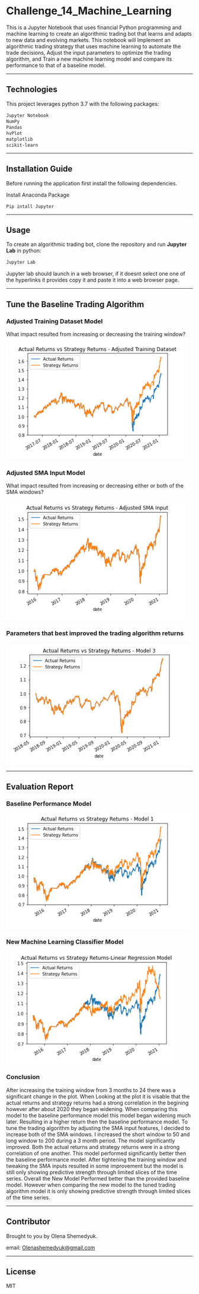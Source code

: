 # Challenge_14_Machine_Learning
This is a Jupyter Notebook that uses financial Python programming and machine learning to create an algorithmic trading bot that learns and adapts to new data and evolving markets. This notebook will Implement an algorithmic trading strategy that uses machine learning to automate the trade decisions, Adjust the input parameters to optimize the trading algorithm, and Train a new machine learning model and compare its performance to that of a baseline model.

---

## Technologies 

This project leverages python 3.7 with the following packages:

```
Jupyter Notebook 
NumPy
Pandas
hvPlot
matplotlib
scikit-learn
```

---

## Installation Guide 

Before running the application first install the following dependencies.

Install Anaconda Package
```
Pip intall Jupyter 
```

---

## Usage 

To create an algorithmic trading bot, clone the repository and run **Jupyter Lab** in python: 

```python
Jupyter Lab
```

Jupyter lab should launch in a web browser, if it doesnt select one one of the hyperlinks it provides copy it and paste it into a web browser page.  

---

## Tune the Baseline Trading Algorithm

### Adjusted Training Dataset Model

What impact resulted from increasing or decreasing the training window? 

![adjusted](https://github.com/Oleener/Challenge_14_Machine_Learning/blob/main/Models/Adjusted%20Traing%20dataset.png)

### Adjusted SMA Input Model

What impact resulted from increasing or decreasing either or both of the SMA windows?

![SMA](https://github.com/Oleener/Challenge_14_Machine_Learning/blob/main/Models/Adjusted%20SMA%20Imput.png)

### Parameters that best improved the trading algorithm returns

![Model_3](https://github.com/Oleener/Challenge_14_Machine_Learning/blob/main/Models/Model_3.png)

---

## Evaluation Report

### Baseline Performance Model 
![Model_1](https://github.com/Oleener/Challenge_14_Machine_Learning/blob/main/Models/Model_1.png)

### New Machine Learning Classifier Model
![Model_2](https://github.com/Oleener/Challenge_14_Machine_Learning/blob/main/Models/Model_2.png)

### Conclusion 

After increasing the training window from 3 months to 24 there was a significant change in the plot. When Looking at the plot it is visable that the actual returns and strategy returns had a strong correlation in the begining however after about 2020 they began widening. When comparing this model to the baseline performance model this model began widening much later. Resulting in a higher return then the baseline performance model. To tune the trading algorithm by adjusting the SMA input features, I decided to increase both of the SMA windows. I increased the short window to 50 and long window to 200 during a 3 month period. The model significantly improved. Both the actual returns and strategy returns were in a strong correlation of one another. This model performed significantly better then the baseline performance model. After tightening the training window and tweaking the SMA inputs resulted in some improvement but the model is still only showing predictive strength through limited slices of the time series. Overall the New Model Performed better than the provided baseline model. However when comparing the new model to the tuned trading algorithm model it is only showing predictive strength through limited slices of the time series. 

---

## Contributor

Brought to you by Olena Shemedyuk.

email: Olenashemedyuk@gmail.com

---

## License

MIT
